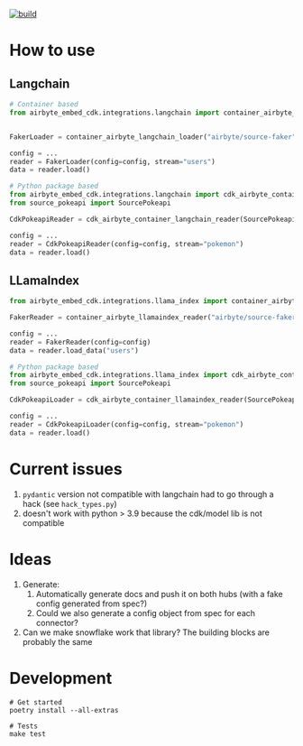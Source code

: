 [![build](https://github.com/michel-tricot/airbed/actions/workflows/build.yaml/badge.svg)](https://github.com/michel-tricot/airbed/actions/workflows/build.yaml)

# How to use
## Langchain

```python
# Container based
from airbyte_embed_cdk.integrations.langchain import container_airbyte_langchain_loader


FakerLoader = container_airbyte_langchain_loader("airbyte/source-faker", "4.0.0")

config = ...
reader = FakerLoader(config=config, stream="users")
data = reader.load()

# Python package based
from airbyte_embed_cdk.integrations.langchain import cdk_airbyte_container_langchain_reader
from source_pokeapi import SourcePokeapi

CdkPokeapiReader = cdk_airbyte_container_langchain_reader(SourcePokeapi)

config = ...
reader = CdkPokeapiReader(config=config, stream="pokemon")
data = reader.load()
```

## LLamaIndex

```python
from airbyte_embed_cdk.integrations.llama_index import container_airbyte_llamaindex_reader

FakerReader = container_airbyte_llamaindex_reader("airbyte/source-faker", "4.0.0")

config = ...
reader = FakerReader(config=config)
data = reader.load_data("users")

# Python package based
from airbyte_embed_cdk.integrations.llama_index import cdk_airbyte_container_llamaindex_reader
from source_pokeapi import SourcePokeapi

CdkPokeapiLoader = cdk_airbyte_container_llamaindex_reader(SourcePokeapi)

config = ...
reader = CdkPokeapiLoader(config=config, stream="pokemon")
data = reader.load()
```

# Current issues
1. `pydantic` version not compatible with langchain had to go through a hack (see `hack_types.py`)
2. doesn't work with python > 3.9 because the cdk/model lib is not compatible

# Ideas
1. Generate:
   1. Automatically generate docs and push it on both hubs (with a fake config generated from spec?)
   2. Could we also generate a config object from spec for each connector?
2. Can we make snowflake work that library? The building blocks are probably the same

# Development
```shell
# Get started
poetry install --all-extras

# Tests
make test
```
